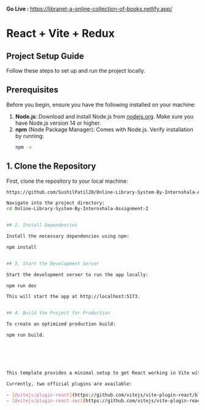 
<strong>Go Live : </strong><span>https://libranet-a-online-collection-of-books.netlify.app/<span>


# React + Vite + Redux 


## Project Setup Guide 

Follow these steps to set up and run the project locally.

## Prerequisites

Before you begin, ensure you have the following installed on your machine:

1. **Node.js**: Download and install Node.js from [nodejs.org](https://nodejs.org/). Make sure you have Node.js version 14 or higher.
2. **npm** (Node Package Manager): Comes with Node.js. Verify installation by running:
   ```bash
   npm -v


## 1. Clone the Repository

First, clone the repository to your local machine:

```bash
https://github.com/SushilPatil20/Online-Library-System-By-Internshala-Assignment-2.git

Navigate into the project directory:
cd Online-Library-System-By-Internshala-Assignment-2


## 2. Install Dependencies 

Install the necessary dependencies using npm:

npm install 


## 3. Start the Development Server

Start the development server to run the app locally:

npm run dev

This will start the app at http://localhost:5173.


## 4. Build the Project for Production

To create an optimized production build:

npm run build.






This template provides a minimal setup to get React working in Vite with HMR and some ESLint rules.

Currently, two official plugins are available:

- [@vitejs/plugin-react](https://github.com/vitejs/vite-plugin-react/blob/main/packages/plugin-react/README.md) uses [Babel](https://babeljs.io/) for Fast Refresh
- [@vitejs/plugin-react-swc](https://github.com/vitejs/vite-plugin-react-swc) uses [SWC](https://swc.rs/) for Fast Refresh
